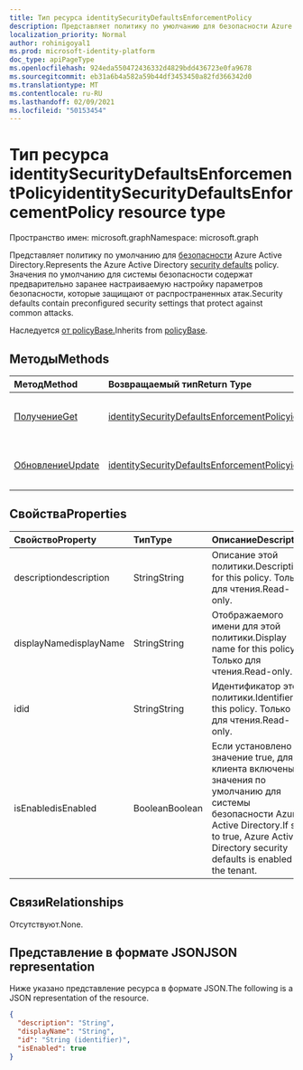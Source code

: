 ```yaml
---
title: Тип ресурса identitySecurityDefaultsEnforcementPolicy
description: Представляет политику по умолчанию для безопасности Azure Active Directory. Значения по умолчанию для системы безопасности содержат предварительно заранее настраиваемую настройку параметров безопасности, которые защищают от распространенных атак.
localization_priority: Normal
author: rohinigoyal1
ms.prod: microsoft-identity-platform
doc_type: apiPageType
ms.openlocfilehash: 924eda550472436332d4829bdd436723e0fa9678
ms.sourcegitcommit: eb31a6b4a582a59b44df3453450a82fd366342d0
ms.translationtype: MT
ms.contentlocale: ru-RU
ms.lasthandoff: 02/09/2021
ms.locfileid: "50153454"
---
```

# <a name="identitysecuritydefaultsenforcementpolicy-resource-type"></a><span data-ttu-id="aa66a-104">Тип ресурса identitySecurityDefaultsEnforcementPolicy</span><span class="sxs-lookup"><span data-stu-id="aa66a-104">identitySecurityDefaultsEnforcementPolicy resource type</span></span>

<span data-ttu-id="aa66a-105">Пространство имен: microsoft.graph</span><span class="sxs-lookup"><span data-stu-id="aa66a-105">Namespace: microsoft.graph</span></span>

<span data-ttu-id="aa66a-106">Представляет политику по умолчанию для [безопасности](/azure/active-directory/fundamentals/concept-fundamentals-security-defaults) Azure Active Directory.</span><span class="sxs-lookup"><span data-stu-id="aa66a-106">Represents the Azure Active Directory [security defaults](/azure/active-directory/fundamentals/concept-fundamentals-security-defaults) policy.</span></span> <span data-ttu-id="aa66a-107">Значения по умолчанию для системы безопасности содержат предварительно заранее настраиваемую настройку параметров безопасности, которые защищают от распространенных атак.</span><span class="sxs-lookup"><span data-stu-id="aa66a-107">Security defaults contain preconfigured security settings that protect against common attacks.</span></span>

<span data-ttu-id="aa66a-108">Наследуется [от policyBase.](../resources/policybase.md)</span><span class="sxs-lookup"><span data-stu-id="aa66a-108">Inherits from [policyBase](../resources/policybase.md).</span></span>

## <a name="methods"></a><span data-ttu-id="aa66a-109">Методы</span><span class="sxs-lookup"><span data-stu-id="aa66a-109">Methods</span></span>

| <span data-ttu-id="aa66a-110">Метод</span><span class="sxs-lookup"><span data-stu-id="aa66a-110">Method</span></span>       | <span data-ttu-id="aa66a-111">Возвращаемый тип</span><span class="sxs-lookup"><span data-stu-id="aa66a-111">Return Type</span></span> | <span data-ttu-id="aa66a-112">Описание</span><span class="sxs-lookup"><span data-stu-id="aa66a-112">Description</span></span> |
|:-------------|:------------|:------------|
| [<span data-ttu-id="aa66a-113">Получение</span><span class="sxs-lookup"><span data-stu-id="aa66a-113">Get</span></span>](../api/identitysecuritydefaultsenforcementpolicy-get.md) | [<span data-ttu-id="aa66a-114">identitySecurityDefaultsEnforcementPolicy</span><span class="sxs-lookup"><span data-stu-id="aa66a-114">identitySecurityDefaultsEnforcementPolicy</span></span>](identitysecuritydefaultsenforcementpolicy.md) | <span data-ttu-id="aa66a-115">Чтение свойств объекта **identitySecurityDefaultsEnforcementPolicy.**</span><span class="sxs-lookup"><span data-stu-id="aa66a-115">Read the properties of an **identitySecurityDefaultsEnforcementPolicy** object.</span></span> |
| [<span data-ttu-id="aa66a-116">Обновление</span><span class="sxs-lookup"><span data-stu-id="aa66a-116">Update</span></span>](../api/identitysecuritydefaultsenforcementpolicy-update.md) | [<span data-ttu-id="aa66a-117">identitySecurityDefaultsEnforcementPolicy</span><span class="sxs-lookup"><span data-stu-id="aa66a-117">identitySecurityDefaultsEnforcementPolicy</span></span>](identitysecuritydefaultsenforcementpolicy.md) | <span data-ttu-id="aa66a-118">Обновление объекта **identitySecurityDefaultsEnforcementPolicy.**</span><span class="sxs-lookup"><span data-stu-id="aa66a-118">Update an **identitySecurityDefaultsEnforcementPolicy** object.</span></span> |

## <a name="properties"></a><span data-ttu-id="aa66a-119">Свойства</span><span class="sxs-lookup"><span data-stu-id="aa66a-119">Properties</span></span>

| <span data-ttu-id="aa66a-120">Свойство</span><span class="sxs-lookup"><span data-stu-id="aa66a-120">Property</span></span>     | <span data-ttu-id="aa66a-121">Тип</span><span class="sxs-lookup"><span data-stu-id="aa66a-121">Type</span></span>        | <span data-ttu-id="aa66a-122">Описание</span><span class="sxs-lookup"><span data-stu-id="aa66a-122">Description</span></span> |
|:-------------|:------------|:------------|
|<span data-ttu-id="aa66a-123">description</span><span class="sxs-lookup"><span data-stu-id="aa66a-123">description</span></span>|<span data-ttu-id="aa66a-124">String</span><span class="sxs-lookup"><span data-stu-id="aa66a-124">String</span></span>|<span data-ttu-id="aa66a-125">Описание этой политики.</span><span class="sxs-lookup"><span data-stu-id="aa66a-125">Description for this policy.</span></span> <span data-ttu-id="aa66a-126">Только для чтения.</span><span class="sxs-lookup"><span data-stu-id="aa66a-126">Read-only.</span></span>|
|<span data-ttu-id="aa66a-127">displayName</span><span class="sxs-lookup"><span data-stu-id="aa66a-127">displayName</span></span>|<span data-ttu-id="aa66a-128">String</span><span class="sxs-lookup"><span data-stu-id="aa66a-128">String</span></span>|<span data-ttu-id="aa66a-129">Отображаемого имени для этой политики.</span><span class="sxs-lookup"><span data-stu-id="aa66a-129">Display name for this policy.</span></span> <span data-ttu-id="aa66a-130">Только для чтения.</span><span class="sxs-lookup"><span data-stu-id="aa66a-130">Read-only.</span></span>|
|<span data-ttu-id="aa66a-131">id</span><span class="sxs-lookup"><span data-stu-id="aa66a-131">id</span></span>|<span data-ttu-id="aa66a-132">String</span><span class="sxs-lookup"><span data-stu-id="aa66a-132">String</span></span>|<span data-ttu-id="aa66a-133">Идентификатор этой политики.</span><span class="sxs-lookup"><span data-stu-id="aa66a-133">Identifier for this policy.</span></span> <span data-ttu-id="aa66a-134">Только для чтения.</span><span class="sxs-lookup"><span data-stu-id="aa66a-134">Read-only.</span></span>|
|<span data-ttu-id="aa66a-135">isEnabled</span><span class="sxs-lookup"><span data-stu-id="aa66a-135">isEnabled</span></span>|<span data-ttu-id="aa66a-136">Boolean</span><span class="sxs-lookup"><span data-stu-id="aa66a-136">Boolean</span></span>|<span data-ttu-id="aa66a-137">Если установлено значение true, для клиента включены значения по умолчанию для системы безопасности Azure Active Directory.</span><span class="sxs-lookup"><span data-stu-id="aa66a-137">If set to true, Azure Active Directory security defaults is enabled for the tenant.</span></span>|

## <a name="relationships"></a><span data-ttu-id="aa66a-138">Связи</span><span class="sxs-lookup"><span data-stu-id="aa66a-138">Relationships</span></span>

<span data-ttu-id="aa66a-139">Отсутствуют.</span><span class="sxs-lookup"><span data-stu-id="aa66a-139">None.</span></span>

## <a name="json-representation"></a><span data-ttu-id="aa66a-140">Представление в формате JSON</span><span class="sxs-lookup"><span data-stu-id="aa66a-140">JSON representation</span></span>

<span data-ttu-id="aa66a-141">Ниже указано представление ресурса в формате JSON.</span><span class="sxs-lookup"><span data-stu-id="aa66a-141">The following is a JSON representation of the resource.</span></span>

<!-- {
  "blockType": "resource",
  "optionalProperties": [

  ],
  "@odata.type": "microsoft.graph.identitySecurityDefaultsEnforcementPolicy",
  "keyProperty": "id"
}-->

```json
{
  "description": "String",
  "displayName": "String",
  "id": "String (identifier)",
  "isEnabled": true
}
```

<!-- uuid: 16cd6b66-4b1a-43a1-adaf-3a886856ed98
2019-02-04 14:57:30 UTC -->
<!-- {
  "type": "#page.annotation",
  "description": "identitySecurityDefaultsEnforcementPolicy resource",
  "keywords": "",
  "section": "documentation",
  "tocPath": ""
}-->